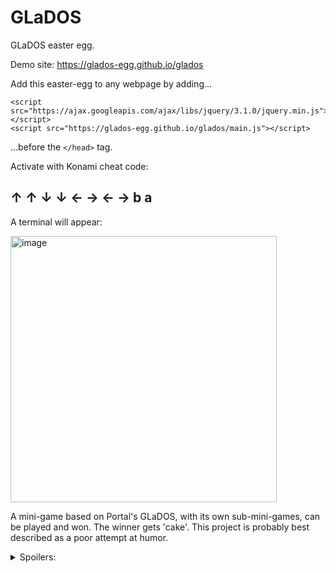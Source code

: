 # GLaDOS
GLaDOS easter egg.

Demo site: https://glados-egg.github.io/glados

Add this easter-egg to any webpage by adding...
```
<script src="https://ajax.googleapis.com/ajax/libs/jquery/3.1.0/jquery.min.js"></script>
<script src="https://glados-egg.github.io/glados/main.js"></script>
```

...before the ```</head>``` tag.

Activate with Konami cheat code:

## ↑ ↑ ↓ ↓ ← → ← → b a


A terminal will appear:

<img width="426" alt="image" src="https://user-images.githubusercontent.com/103392098/162673025-1ef28799-cd83-4afe-96c4-00b4bf345df6.png">

A mini-game based on Portal's GLaDOS, with its own sub-mini-games, can be played and won. The winner gets 'cake'. This project is probably best described as a poor attempt at humor.


<details>
  <summary>Spoilers:</summary>
  
# Spoilers:

Don't cheat and ruin the fun. Yes, the game is winnable and will literally tell you when you've won, and it can be more rewarding when you do it honestly. The chess game can of course be won too. We can all know whenever anyone wins the main game...well, at least if they take the 'cake'. The reason for vagueness and misspellings below is intentional and is meant to block lazy attempts by habitual cheaters to game the game.


## WANT A HINT?

Chess game is just the basic strategy game with simple 'AI' moves. Just for fun whether you win or lose, just like 'help game' says.

GLobal Thermonuclear Warfare game can't be won, just like 'help game' says.

Pacman game was never build, just like 'help game' says.

The 'apply' program will never go past the 2nd step whether you're applying for the first time or resuming a previous application. That's because applicants are no longer accepted after 2009, just like 'credits' says. Its only purpose is to get you to trigger error messages, just like 'credits' says.

While tinkering with GLaDOS, you might notice interesting error messages. If you produce enough errors, one or more error messages might state it actually DOES something. Almost like an error message could have value, just like 'credits' says.

That message leads to the ending where it actually tells you that you've won.


## "HOW SHOULD I HAVE KNOWN THIS WITHOUT CHEATING?"

Just by playing the game as intended. The credits and certain error/help messages tell you that you're wasting your time when attempting the application process because it closed quite a few years ago on an interesting date in 2009. It also promises cake to the winner, but GLaDOS occasionally tells you this is a lie. When you win the game, you'll realize the lie was technically correct because software cannot give actual cake to a human, but it's still effectively true because GLaDOS can give a human something they can exchange to purchase actual cake. The 'apply' program is really just an error-message generating exercise to get you to notice something odd about some of the messages everytime you fail. Then again, they're all fairly odd now that GLaDOS is doing mere MS-DOS duties.

If you note the "help" system, it gives you all the commands. You can type 'help chess' and learn it's only a mini-game in GLaDOS just for fun. One of the other games was never built because the programmers quit because they wanted to write more valuable error messages, and another game has no actual winnable outcome (a war games reference ala Matt Broderick).

The error messages eventually (randomly) suggest that you don't know what the error numbers do. Not what they 'mean'; what they 'do'. Errors can actually DO something? So type in those numbers. Wait. You get told you win, but wait a bit longer. You get your all-so-precious piece of icing-covered pastry! Those numbers at the end of the cake are directly related to the date on which application to become an AI participant stopped being processed (an interesting date in real-world history where GLaDOS might have figured out how to approximately provide a slice of 'cake' to a human). That is the date that btcoin began, which is the virtual and anonymous currency you can trade fo other things of value. The obvious string of characters at the very ending is your 'key' to claim your 'cake'.

If a slice of cake costs about five, maybe something worth the same amount can be accepted by the winner to exchange for a rewarding slice of cake from their local purveyor of pastries? (Yes, I'm just giving the winner a digitl wallet and its key to take, which is loaded with about five in north-North America, which is the equivalent of you getting your precious cake. Anyone can see if claimed yet, anonymously. You didn't think I would lie to you about the cake, did you? What did GLaDOS tell you?)


## EVEN MORE SPOILER:

Don't feel bad, this was intentionally made hard. Read the rest of the spoilers above. The date the 'credits' and 'help apply' refer to is jan 3 of 2009 which is the date that bitcoin became a thing. I can't give you a slice of cake through software, but could I give you enough bitcoin to buy a piece of cake? The cake image that displays when you win displays a btcoin wallt address. You can ask a friend who knows how a computer bitcoin works, and they can help you claim that wallt. Those 34 vertical letters starting with a 1 (wallets always start with 1 or 3 and are 25 to 34 chars long) are the address of the coin wallt, and you can see that I depositd about five worth of those coins into that wallet when I made this game. The key to the wallet is obvious when you play the game and win it. Now that you have that 'key' and accepted your winnings, you can afford to buy yourself or a friend a nice piece of cake, eh?


## I JUST WANT TO SEE BEHIND THE MAGIC CURTAIN PLEASE:

When GLaDOs appears, type in anything. An error appears and suggests you use 'help'.
Type in 'help'. A list appears.
One listed option suggests you type 'apply'. Type 'apply'.
Type in anything. An error appears. Keep trying / failing until you see an error message suggesting that the numbers in an error code can also DO something. <em>"..Let's be honest. Neither one of us knows what those numbers do..."</em> There is a 1 in 4 chance of getting that error, and someone playing the game honestly is almost certain to come across that error.
Type in the "valuable" error code that the programmers left behind, '4815162342'.
A cake eventually appears. The chars at the end of the cake image are a wallt address containing about five. Its key is shown directly below. I'm intending for you to import that amount into your own and then you'll have enough for buying an actual slice of cake for yourself because you're a winner!



## IF YOU CHEATED AND CLAIMED IT AND FEEL BAD, JUST DEPOSIT BACK AND LEAVE IT BE FOR A TRUE WINNER. NO JUDGEMENT. IT'S ALL ANONYMOUS ANYHOW.
  
</details>